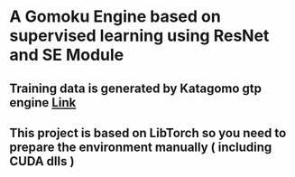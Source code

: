 # A Gomoku Engine based on supervised learning using ResNet and SE Module
## Training data is generated by Katagomo gtp engine [Link]((https://github.com/hzyhhzy/KataGo/releases/tag/20210520))
## This project is based on LibTorch so you need to prepare the environment manually ( including CUDA dlls )
